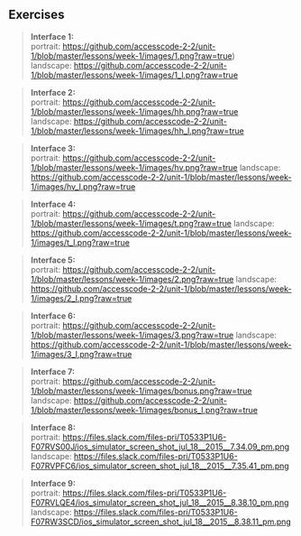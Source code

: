 ## Exercises

> **Interface 1:**  
portrait: https://github.com/accesscode-2-2/unit-1/blob/master/lessons/week-1/images/1.png?raw=true)    
landscape: https://github.com/accesscode-2-2/unit-1/blob/master/lessons/week-1/images/1_l.png?raw=true

> **Interface 2:**  
portrait: https://github.com/accesscode-2-2/unit-1/blob/master/lessons/week-1/images/hh.png?raw=true  
landscape: https://github.com/accesscode-2-2/unit-1/blob/master/lessons/week-1/images/hh_l.png?raw=true

> **Interface 3:**   
portrait: https://github.com/accesscode-2-2/unit-1/blob/master/lessons/week-1/images/hv.png?raw=true
landscape: https://github.com/accesscode-2-2/unit-1/blob/master/lessons/week-1/images/hv_l.png?raw=true

> **Interface 4:**  
portrait: https://github.com/accesscode-2-2/unit-1/blob/master/lessons/week-1/images/t.png?raw=true
landscape: https://github.com/accesscode-2-2/unit-1/blob/master/lessons/week-1/images/t_l.png?raw=true

> **Interface 5:**  
portrait: https://github.com/accesscode-2-2/unit-1/blob/master/lessons/week-1/images/2.png?raw=true
landscape: https://github.com/accesscode-2-2/unit-1/blob/master/lessons/week-1/images/2_l.png?raw=true

> **Interface 6:**  
portrait: https://github.com/accesscode-2-2/unit-1/blob/master/lessons/week-1/images/3.png?raw=true
landscape: https://github.com/accesscode-2-2/unit-1/blob/master/lessons/week-1/images/3_l.png?raw=true

> **Interface 7:**  
portrait: https://github.com/accesscode-2-2/unit-1/blob/master/lessons/week-1/images/bonus.png?raw=true
landscape: https://github.com/accesscode-2-2/unit-1/blob/master/lessons/week-1/images/bonus_l.png?raw=true

> **Interface 8:**  
portrait: https://files.slack.com/files-pri/T0533P1U6-F07RVS00J/ios_simulator_screen_shot_jul_18__2015__7.34.09_pm.png  
landscape: https://files.slack.com/files-pri/T0533P1U6-F07RVPFC6/ios_simulator_screen_shot_jul_18__2015__7.35.41_pm.png

> **Interface 9:**  
portrait: https://files.slack.com/files-pri/T0533P1U6-F07RVLQE4/ios_simulator_screen_shot_jul_18__2015__8.38.10_pm.png  
landscape: https://files.slack.com/files-pri/T0533P1U6-F07RW3SCD/ios_simulator_screen_shot_jul_18__2015__8.38.11_pm.png

